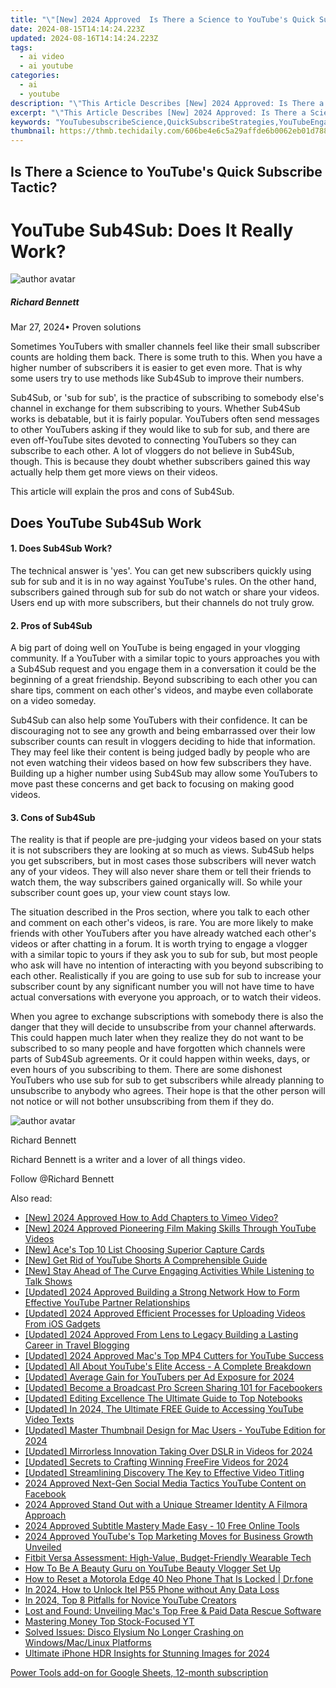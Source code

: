 ```yaml
---
title: "\"[New] 2024 Approved  Is There a Science to YouTube's Quick Subscribe Tactic?\""
date: 2024-08-15T14:14:24.223Z
updated: 2024-08-16T14:14:24.223Z
tags:
  - ai video
  - ai youtube
categories:
  - ai
  - youtube
description: "\"This Article Describes [New] 2024 Approved: Is There a Science to YouTube's Quick Subscribe Tactic?\""
excerpt: "\"This Article Describes [New] 2024 Approved: Is There a Science to YouTube's Quick Subscribe Tactic?\""
keywords: "YouTubesubscribeScience,QuickSubscribeStrategies,YouTubeEngagementTactics,SubscriberGrowthMethods,VideoContentOptimization,EngagingYouTubeVideos,BoostingViewCountFast"
thumbnail: https://thmb.techidaily.com/606be4e6c5a29affde6b0062eb01d7884930a95dd58e84baf4df0ccd1b6b1a9d.jpg
---
```


## Is There a Science to YouTube's Quick Subscribe Tactic?

# YouTube Sub4Sub: Does It Really Work?

![author avatar](https://images.wondershare.com/filmora/article-images/richard-bennett.jpg)

##### Richard Bennett

 Mar 27, 2024• Proven solutions

 Sometimes YouTubers with smaller channels feel like their small subscriber counts are holding them back. There is some truth to this. When you have a higher number of subscribers it is easier to get even more. That is why some users try to use methods like Sub4Sub to improve their numbers.

 Sub4Sub, or 'sub for sub', is the practice of subscribing to somebody else's channel in exchange for them subscribing to yours. Whether Sub4Sub works is debatable, but it is fairly popular. YouTubers often send messages to other YouTubers asking if they would like to sub for sub, and there are even off-YouTube sites devoted to connecting YouTubers so they can subscribe to each other. A lot of vloggers do not believe in Sub4Sub, though. This is because they doubt whether subscribers gained this way actually help them get more views on their videos.

 This article will explain the pros and cons of Sub4Sub.

## Does YouTube Sub4Sub Work

#### 1\. Does Sub4Sub Work?

 The technical answer is 'yes'. You can get new subscribers quickly using sub for sub and it is in no way against YouTube's rules. On the other hand, subscribers gained through sub for sub do not watch or share your videos. Users end up with more subscribers, but their channels do not truly grow.

#### 2\. Pros of Sub4Sub

 A big part of doing well on YouTube is being engaged in your vlogging community. If a YouTuber with a similar topic to yours approaches you with a Sub4Sub request and you engage them in a conversation it could be the beginning of a great friendship. Beyond subscribing to each other you can share tips, comment on each other's videos, and maybe even collaborate on a video someday.

 Sub4Sub can also help some YouTubers with their confidence. It can be discouraging not to see any growth and being embarrassed over their low subscriber counts can result in vloggers deciding to hide that information. They may feel like their content is being judged badly by people who are not even watching their videos based on how few subscribers they have. Building up a higher number using Sub4Sub may allow some YouTubers to move past these concerns and get back to focusing on making good videos.

#### 3\. Cons of Sub4Sub

 The reality is that if people are pre-judging your videos based on your stats it is not subscribers they are looking at so much as views. Sub4Sub helps you get subscribers, but in most cases those subscribers will never watch any of your videos. They will also never share them or tell their friends to watch them, the way subscribers gained organically will. So while your subscriber count goes up, your view count stays low.

 The situation described in the Pros section, where you talk to each other and comment on each other's videos, is rare. You are more likely to make friends with other YouTubers after you have already watched each other's videos or after chatting in a forum. It is worth trying to engage a vlogger with a similar topic to yours if they ask you to sub for sub, but most people who ask will have no intention of interacting with you beyond subscribing to each other. Realistically if you are going to use sub for sub to increase your subscriber count by any significant number you will not have time to have actual conversations with everyone you approach, or to watch their videos.

 When you agree to exchange subscriptions with somebody there is also the danger that they will decide to unsubscribe from your channel afterwards. This could happen much later when they realize they do not want to be subscribed to so many people and have forgotten which channels were parts of Sub4Sub agreements. Or it could happen within weeks, days, or even hours of you subscribing to them. There are some dishonest YouTubers who use sub for sub to get subscribers while already planning to unsubscribe to anybody who agrees. Their hope is that the other person will not notice or will not bother unsubscribing from them if they do.

![author avatar](https://images.wondershare.com/filmora/article-images/richard-bennett.jpg)

Richard Bennett

Richard Bennett is a writer and a lover of all things video.

Follow @Richard Bennett


<ins class="adsbygoogle"
     style="display:block"
     data-ad-format="autorelaxed"
     data-ad-client="ca-pub-7571918770474297"
     data-ad-slot="1223367746"></ins>



<ins class="adsbygoogle"
     style="display:block"
     data-ad-client="ca-pub-7571918770474297"
     data-ad-slot="8358498916"
     data-ad-format="auto"
     data-full-width-responsive="true"></ins>



<span class="atpl-alsoreadstyle">Also read:</span>
<div><ul>
<li><a href="https://vimeo-videos.techidaily.com/new-2024-approved-how-to-add-chapters-to-vimeo-video/"><u>[New] 2024 Approved  How to Add Chapters to Vimeo Video?</u></a></li>
<li><a href="https://youtube-webster.techidaily.com/024-approved-pioneering-film-making-skills-through-youtube-videos/"><u>[New] 2024 Approved  Pioneering Film Making Skills Through YouTube Videos</u></a></li>
<li><a href="https://youtube-webster.techidaily.com/ces-top-10-list-choosing-superior-capture-cards/"><u>[New] Ace's Top 10 List  Choosing Superior Capture Cards</u></a></li>
<li><a href="https://youtube-webster.techidaily.com/et-rid-of-youtube-shorts-a-comprehensible-guide/"><u>[New] Get Rid of YouTube Shorts  A Comprehensible Guide</u></a></li>
<li><a href="https://extra-support.techidaily.com/new-stay-ahead-of-the-curve-engaging-activities-while-listening-to-talk-shows/"><u>[New] Stay Ahead of The Curve  Engaging Activities While Listening to Talk Shows</u></a></li>
<li><a href="https://youtube-webster.techidaily.com/ed-2024-approved-building-a-strong-network-how-to-form-effective-youtube-partner-relationships/"><u>[Updated] 2024 Approved  Building a Strong Network  How to Form Effective YouTube Partner Relationships</u></a></li>
<li><a href="https://facebook-video-footage.techidaily.com/updated-2024-approved-efficient-processes-for-uploading-videos-from-ios-gadgets/"><u>[Updated] 2024 Approved  Efficient Processes for Uploading Videos From iOS Gadgets</u></a></li>
<li><a href="https://eaxpv-info.techidaily.com/updated-2024-approved-from-lens-to-legacy-building-a-lasting-career-in-travel-blogging/"><u>[Updated] 2024 Approved  From Lens to Legacy  Building a Lasting Career in Travel Blogging</u></a></li>
<li><a href="https://youtube-webster.techidaily.com/ed-2024-approved-macs-top-mp4-cutters-for-youtube-success/"><u>[Updated] 2024 Approved  Mac's Top MP4 Cutters for YouTube Success</u></a></li>
<li><a href="https://youtube-webster.techidaily.com/ed-all-about-youtubes-elite-access-a-complete-breakdown/"><u>[Updated] All About YouTube's Elite Access - A Complete Breakdown</u></a></li>
<li><a href="https://youtube-webster.techidaily.com/ed-average-gain-for-youtubers-per-ad-exposure-for-2024/"><u>[Updated] Average Gain for YouTubers per Ad Exposure for 2024</u></a></li>
<li><a href="https://facebook-video-files.techidaily.com/updated-become-a-broadcast-pro-screen-sharing-101-for-facebookers/"><u>[Updated] Become a Broadcast Pro  Screen Sharing 101 for Facebookers</u></a></li>
<li><a href="https://youtube-webster.techidaily.com/ed-editing-excellence-the-ultimate-guide-to-top-notebooks/"><u>[Updated] Editing Excellence  The Ultimate Guide to Top Notebooks</u></a></li>
<li><a href="https://youtube-webster.techidaily.com/ed-in-2024-the-ultimate-free-guide-to-accessing-youtube-video-texts/"><u>[Updated] In 2024, The Ultimate FREE Guide to Accessing YouTube Video Texts</u></a></li>
<li><a href="https://youtube-webster.techidaily.com/ed-master-thumbnail-design-for-mac-users-youtube-edition-for-2024/"><u>[Updated] Master Thumbnail Design for Mac Users - YouTube Edition for 2024</u></a></li>
<li><a href="https://youtube-webster.techidaily.com/ed-mirrorless-innovation-taking-over-dslr-in-videos-for-2024/"><u>[Updated] Mirrorless Innovation Taking Over DSLR in Videos for 2024</u></a></li>
<li><a href="https://youtube-webster.techidaily.com/ed-secrets-to-crafting-winning-freefire-videos-for-2024/"><u>[Updated] Secrets to Crafting Winning FreeFire Videos for 2024</u></a></li>
<li><a href="https://youtube-webster.techidaily.com/ed-streamlining-discovery-the-key-to-effective-video-titling/"><u>[Updated] Streamlining Discovery  The Key to Effective Video Titling</u></a></li>
<li><a href="https://youtube-webster.techidaily.com/approved-next-gen-social-media-tactics-youtube-content-on-facebook/"><u>2024 Approved  Next-Gen Social Media Tactics  YouTube Content on Facebook</u></a></li>
<li><a href="https://youtube-webster.techidaily.com/approved-stand-out-with-a-unique-streamer-identity-a-filmora-approach/"><u>2024 Approved  Stand Out with a Unique Streamer Identity  A Filmora Approach</u></a></li>
<li><a href="https://fox-helps.techidaily.com/2024-approved-subtitle-mastery-made-easy-10-free-online-tools/"><u>2024 Approved  Subtitle Mastery Made Easy - 10 Free Online Tools</u></a></li>
<li><a href="https://youtube-webster.techidaily.com/approved-youtubes-top-marketing-moves-for-business-growth-unveiled/"><u>2024 Approved  YouTube's Top Marketing Moves for Business Growth Unveiled</u></a></li>
<li><a href="https://buynow-help.techidaily.com/fitbit-versa-assessment-high-value-budget-friendly-wearable-tech/"><u>Fitbit Versa Assessment: High-Value, Budget-Friendly Wearable Tech</u></a></li>
<li><a href="https://youtube-webster.techidaily.com/o-be-a-beauty-guru-on-youtube-beauty-vlogger-set-up/"><u>How To Be A Beauty Guru on YouTube  Beauty Vlogger Set Up</u></a></li>
<li><a href="https://techidaily.com/how-to-reset-a-motorola-edge-40-neo-phone-that-is-locked-drfone-by-drfone-reset-android-reset-android/"><u>How to Reset a Motorola Edge 40 Neo Phone That Is Locked | Dr.fone</u></a></li>
<li><a href="https://unlock-android.techidaily.com/in-2024-how-to-unlock-itel-p55-phone-without-any-data-loss-by-drfone-android/"><u>In 2024, How to Unlock Itel P55 Phone without Any Data Loss</u></a></li>
<li><a href="https://youtube-webster.techidaily.com/24-top-8-pitfalls-for-novice-youtube-creators/"><u>In 2024, Top 8 Pitfalls for Novice YouTube Creators</u></a></li>
<li><a href="https://data-wizards.techidaily.com/lost-and-found-unveiling-macs-top-free-and-paid-data-rescue-software/"><u>Lost and Found: Unveiling Mac's Top Free & Paid Data Rescue Software</u></a></li>
<li><a href="https://youtube-webster.techidaily.com/ring-money-top-stock-focused-yt/"><u>Mastering Money  Top Stock-Focused YT</u></a></li>
<li><a href="https://win-answers.techidaily.com/solved-issues-disco-elysium-no-longer-crashing-on-windowsmaclinux-platforms/"><u>Solved Issues: Disco Elysium No Longer Crashing on Windows/Mac/Linux Platforms</u></a></li>
<li><a href="https://some-approaches.techidaily.com/ultimate-iphone-hdr-insights-for-stunning-images-for-2024/"><u>Ultimate iPhone HDR Insights for Stunning Images for 2024</u></a></li>
</ul></div>

<!-- affiliate ads begin -->
<a href="https://secure.2checkout.com/order/checkout.php?PRODS=4721564&QTY=1&AFFILIATE=108875&CART=1">Power Tools add-on for Google Sheets, 12-month subscription</a>
<!-- affiliate ads end -->